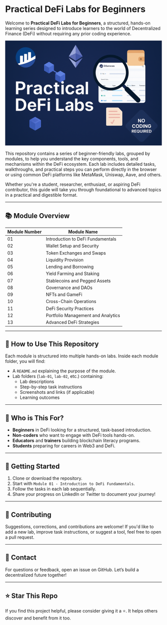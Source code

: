 # Practical DeFi Labs for Beginners

Welcome to **Practical DeFi Labs for Beginners**, a structured, hands-on learning series designed to introduce learners to the world of Decentralized Finance (DeFi) without requiring any prior coding experience.

![Cover](./assets/Banner.png)


This repository contains a series of beginner-friendly labs, grouped by modules, to help you understand the key components, tools, and mechanisms within the DeFi ecosystem. Each lab includes detailed tasks, walkthroughs, and practical steps you can perform directly in the browser or using common DeFi platforms like MetaMask, Uniswap, Aave, and others.

Whether you're a student, researcher, enthusiast, or aspiring DeFi contributor, this guide will take you through foundational to advanced topics in a practical and digestible format.

---

## 📚 Module Overview

| Module Number | Module Name |
|---------------|----------------------------|
| 01            | Introduction to DeFi Fundamentals |
| 02            | Wallet Setup and Security |
| 03            | Token Exchanges and Swaps |
| 04            | Liquidity Provision |
| 05            | Lending and Borrowing |
| 06            | Yield Farming and Staking |
| 07            | Stablecoins and Pegged Assets |
| 08            | Governance and DAOs |
| 09            | NFTs and GameFi |
| 10            | Cross-Chain Operations |
| 11            | DeFi Security Practices |
| 12            | Portfolio Management and Analytics |
| 13            | Advanced DeFi Strategies |

---

## 🔧 How to Use This Repository

Each module is structured into multiple hands-on labs. Inside each module folder, you will find:

- A `README.md` explaining the purpose of the module.
- Lab folders (`lab-01`, `lab-02`, etc.) containing:
  - Lab descriptions
  - Step-by-step task instructions
  - Screenshots and links (if applicable)
  - Learning outcomes

---

## 🧠 Who is This For?

- **Beginners** in DeFi looking for a structured, task-based introduction.
- **Non-coders** who want to engage with DeFi tools hands-on.
- **Educators** and **trainers** building blockchain literacy programs.
- **Students** preparing for careers in Web3 and DeFi.

---

## 🚀 Getting Started

1. Clone or download the repository.
2. Start with `Module 01 - Introduction to DeFi Fundamentals`.
3. Follow the tasks in each lab sequentially.
4. Share your progress on LinkedIn or Twitter to document your journey!

---

## 🙌 Contributing

Suggestions, corrections, and contributions are welcome! If you'd like to add a new lab, improve task instructions, or suggest a tool, feel free to open a pull request.

---

## 📩 Contact

For questions or feedback, open an issue on GitHub. Let’s build a decentralized future together!

---

## ⭐ Star This Repo

If you find this project helpful, please consider giving it a ⭐. It helps others discover and benefit from it too.
